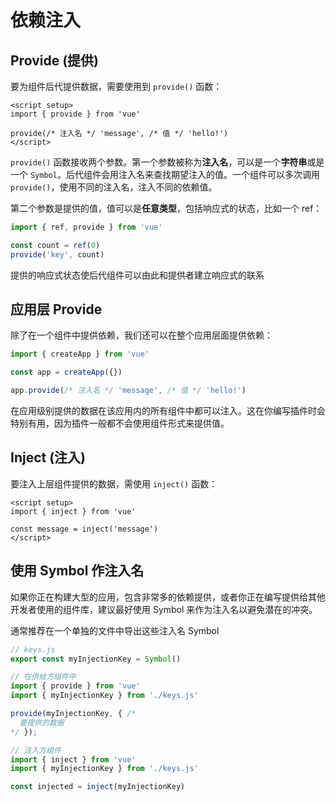 # 依赖注入

## Provide (提供)
要为组件后代提供数据，需要使用到 `provide()` 函数：
```vue
<script setup>
import { provide } from 'vue'

provide(/* 注入名 */ 'message', /* 值 */ 'hello!')
</script>
```
`provide()` 函数接收两个参数。第一个参数被称为**注入名**，可以是一个**字符串**或是一个 `Symbol`。后代组件会用注入名来查找期望注入的值。一个组件可以多次调用 `provide()`，使用不同的注入名，注入不同的依赖值。

第二个参数是提供的值，值可以是**任意类型**，包括响应式的状态，比如一个 ref：
```js
import { ref, provide } from 'vue'

const count = ref(0)
provide('key', count)
```
提供的响应式状态使后代组件可以由此和提供者建立响应式的联系

## 应用层 Provide
除了在一个组件中提供依赖，我们还可以在整个应用层面提供依赖：

```js
import { createApp } from 'vue'

const app = createApp({})

app.provide(/* 注入名 */ 'message', /* 值 */ 'hello!')
```
在应用级别提供的数据在该应用内的所有组件中都可以注入。这在你编写插件时会特别有用，因为插件一般都不会使用组件形式来提供值。

## Inject (注入)
要注入上层组件提供的数据，需使用 `inject()` 函数：
```vue
<script setup>
import { inject } from 'vue'

const message = inject('message')
</script>
```
## 使用 Symbol 作注入名​

如果你正在构建大型的应用，包含非常多的依赖提供，或者你正在编写提供给其他开发者使用的组件库，建议最好使用 Symbol 来作为注入名以避免潜在的冲突。

通常推荐在一个单独的文件中导出这些注入名 Symbol
```js
// keys.js
export const myInjectionKey = Symbol()
```
```js
// 在供给方组件中
import { provide } from 'vue'
import { myInjectionKey } from './keys.js'

provide(myInjectionKey, { /*
  要提供的数据
*/ });
```
```js
// 注入方组件
import { inject } from 'vue'
import { myInjectionKey } from './keys.js'

const injected = inject(myInjectionKey)
```
